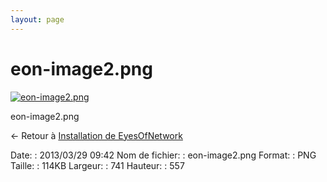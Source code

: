```yaml
---
layout: page
---
```


eon-image2.png
==============

[![eon-image2.png](/assets/media/eon-image2.png@cache=&w=741&h=557 "eon-image2.png")](/assets/media/eon-image2.png@cache= "Afficher le fichier original")

eon-image2.png

← Retour à [Installation de
EyesOfNetwork](../eyesofnetwork/eyesofnetwork-iso-install.html "eyesofnetwork:eyesofnetwork-iso-install")

Date:
:   2013/03/29 09:42
Nom de fichier:
:   eon-image2.png
Format:
:   PNG
Taille:
:   114KB
Largeur:
:   741
Hauteur:
:   557


